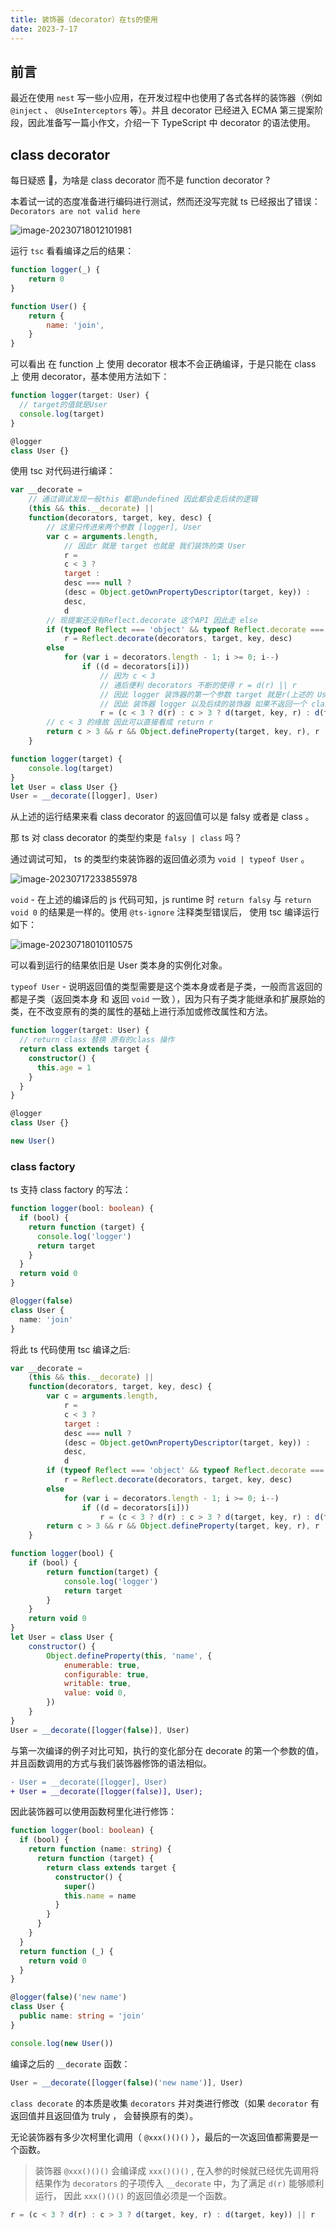 ```yaml
---
title: 装饰器（decorator）在ts的使用
date: 2023-7-17
---
```


## 前言

最近在使用 `nest` 写一些小应用，在开发过程中也使用了各式各样的装饰器（例如 `@inject` 、 `@UseInterceptors` 等）。并且 decorator 已经进入 ECMA 第三提案阶段，因此准备写一篇小作文，介绍一下 TypeScript 中 decorator 的语法使用。

## class decorator

每日疑惑 🤔，为啥是 class decorator 而不是 function decorator ?

本着试一试的态度准备进行编码进行测试，然而还没写完就 ts 已经报出了错误： `Decorators are not valid here`

![image-20230718012101981](https://pic.jxwazx.cn/oss/file/WPJTOOANlAvXos4EJeb0m/2023-07-17/image-20230718012101981.png)

运行 `tsc` 看看编译之后的结果：

```js
function logger(_) {
    return 0
}

function User() {
    return {
        name: 'join',
    }
}
```

可以看出 在 function 上 使用 decorator 根本不会正确编译，于是只能在 class 上 使用 decorator，基本使用方法如下：

```ts
function logger(target: User) {
  // target的值就是User
  console.log(target)
}

@logger
class User {}
```

使用 tsc 对代码进行编译：

```js
var __decorate =
    // 通过调试发现一般this 都是undefined 因此都会走后续的逻辑
    (this && this.__decorate) ||
    function(decorators, target, key, desc) {
        // 这里只传进来两个参数 [logger], User
        var c = arguments.length,
            // 因此r 就是 target 也就是 我们装饰的类 User
            r =
            c < 3 ?
            target :
            desc === null ?
            (desc = Object.getOwnPropertyDescriptor(target, key)) :
            desc,
            d
        // 现提案还没有Reflect.decorate 这个API 因此走 else
        if (typeof Reflect === 'object' && typeof Reflect.decorate === 'function')
            r = Reflect.decorate(decorators, target, key, desc)
        else
            for (var i = decorators.length - 1; i >= 0; i--)
                if ((d = decorators[i]))
                    // 因为 c < 3
                    // 通后便利 decorators 不断的使得 r = d(r) || r
                    // 因此 logger 装饰器的第一个参数 target 就是r(上述的 User赋值给了r)
                    // 因此 装饰器 logger 以及后续的装饰器 如果不返回一个 class 则 r 始终就是User
                    r = (c < 3 ? d(r) : c > 3 ? d(target, key, r) : d(target, key)) || r
        // c < 3 的缘故 因此可以直接看成 return r
        return c > 3 && r && Object.defineProperty(target, key, r), r
    }

function logger(target) {
    console.log(target)
}
let User = class User {}
User = __decorate([logger], User)
```

从上述的运行结果来看 class decorator 的返回值可以是 falsy 或者是 class 。

那 ts 对 class decorator 的类型约束是 `falsy | class` 吗？

通过调试可知， ts 的类型约束装饰器的返回值必须为 `void | typeof User` 。

![image-20230717233855978](https://pic.jxwazx.cn/oss/file/WPJTOOANlAvXos4EJeb0m/2023-07-17/image-20230717233855978.png)

`void` - 在上述的编译后的 js 代码可知，js runtime 时 `return falsy` 与 `return void 0` 的结果是一样的。使用 `@ts-ignore` 注释类型错误后， 使用 tsc 编译运行如下：

![image-20230718010110575](https://pic.jxwazx.cn/oss/file/WPJTOOANlAvXos4EJeb0m/2023-07-17/image-20230718010110575.png)

可以看到运行的结果依旧是 User 类本身的实例化对象。

`typeof User` - 说明返回值的类型需要是这个类本身或者是子类，一般而言返回的都是子类（返回类本身 和 返回 `void` 一致 ），因为只有子类才能继承和扩展原始的类，在不改变原有的类的属性的基础上进行添加或修改属性和方法。

```ts
function logger(target: User) {
  // return class 替换 原有的class 操作
  return class extends target {
    constructor() {
      this.age = 1
    }
  }
}

@logger
class User {}

new User()
```

### class factory

ts 支持 class factory 的写法：

```ts
function logger(bool: boolean) {
  if (bool) {
    return function (target) {
      console.log('logger')
      return target
    }
  }
  return void 0
}

@logger(false)
class User {
  name: 'join'
}
```

将此 ts 代码使用 tsc 编译之后:

```js
var __decorate =
    (this && this.__decorate) ||
    function(decorators, target, key, desc) {
        var c = arguments.length,
            r =
            c < 3 ?
            target :
            desc === null ?
            (desc = Object.getOwnPropertyDescriptor(target, key)) :
            desc,
            d
        if (typeof Reflect === 'object' && typeof Reflect.decorate === 'function')
            r = Reflect.decorate(decorators, target, key, desc)
        else
            for (var i = decorators.length - 1; i >= 0; i--)
                if ((d = decorators[i]))
                    r = (c < 3 ? d(r) : c > 3 ? d(target, key, r) : d(target, key)) || r
        return c > 3 && r && Object.defineProperty(target, key, r), r
    }

function logger(bool) {
    if (bool) {
        return function(target) {
            console.log('logger')
            return target
        }
    }
    return void 0
}
let User = class User {
    constructor() {
        Object.defineProperty(this, 'name', {
            enumerable: true,
            configurable: true,
            writable: true,
            value: void 0,
        })
    }
}
User = __decorate([logger(false)], User)
```

与第一次编译的例子对比可知，执行的变化部分在 decorate 的第一个参数的值，并且函数调用的方式与我们装饰器修饰的语法相似。

```diff
- User = __decorate([logger], User)
+ User = __decorate([logger(false)], User);
```

因此装饰器可以使用函数柯里化进行修饰：

```ts
function logger(bool: boolean) {
  if (bool) {
    return function (name: string) {
      return function (target) {
        return class extends target {
          constructor() {
            super()
            this.name = name
          }
        }
      }
    }
  }
  return function (_) {
    return void 0
  }
}

@logger(false)('new name')
class User {
  public name: string = 'join'
}

console.log(new User())
```

编译之后的 `__decorate` 函数：

```js
User = __decorate([logger(false)('new name')], User)
```

`class decorate` 的本质是收集 `decorators` 并对类进行修改（如果 `decorator` 有返回值并且返回值为 truly ， 会替换原有的类）。

无论装饰器有多少次柯里化调用（ `@xxx()()()` ），最后的一次返回值都需要是一个函数。

> 装饰器 `@xxx()()()` 会编译成 `xxx()()()` , 在入参的时候就已经优先调用将结果作为 `decorators` 的子项传入 `__decorate` 中，为了满足 `d(r)` 能够顺利运行， 因此 `xxx()()()` 的返回值必须是一个函数。

```js
r = (c < 3 ? d(r) : c > 3 ? d(target, key, r) : d(target, key)) || r
```
